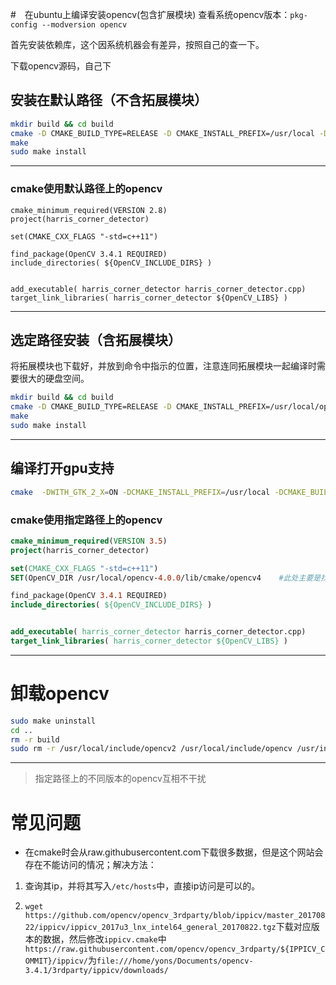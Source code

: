 #　在ubuntu上编译安装opencv(包含扩展模块)
查看系统opencv版本：`pkg-config --modversion opencv`

首先安装依赖库，这个因系统机器会有差异，按照自己的查一下。

下载opencv源码，自己下

## 安装在默认路径（不含拓展模块）
```bash
mkdir build && cd build
cmake -D CMAKE_BUILD_TYPE=RELEASE -D CMAKE_INSTALL_PREFIX=/usr/local -D BUILD_TIFF=ON .. 
make
sudo make install
```
---

### cmake使用默认路径上的opencv
```
cmake_minimum_required(VERSION 2.8)
project(harris_corner_detector)

set(CMAKE_CXX_FLAGS "-std=c++11")

find_package(OpenCV 3.4.1 REQUIRED)
include_directories( ${OpenCV_INCLUDE_DIRS} )


add_executable( harris_corner_detector harris_corner_detector.cpp)
target_link_libraries( harris_corner_detector ${OpenCV_LIBS} )
```
---
 
## 选定路径安装（含拓展模块）
将拓展模块也下载好，并放到命令中指示的位置，注意连同拓展模块一起编译时需要很大的硬盘空间。
```bash
mkdir build && cd build
cmake -D CMAKE_BUILD_TYPE=RELEASE -D CMAKE_INSTALL_PREFIX=/usr/local/opencv-4.0.0 -D BUILD_TIFF=ON  -D OPENCV_ENABLE_NONFREE=1  -D OPENCV_EXTRA_MODULES_PATH=../../opencv_contrib-4.0.0/modules ..
make
sudo make install
```
---

## 编译打开gpu支持

```bash
cmake  -DWITH_GTK_2_X=ON -DCMAKE_INSTALL_PREFIX=/usr/local -DCMAKE_BUILD_TYPE=RELEASE -DWITH_TBB=ON  -DWITH_V4L=ON    -DWITH_OPENGL=ON -DENABLE_FAST_MATH=1 -DCUDA_FAST_MATH=1 -DWITH_CUBLAS=1 -DWITH_OPENMP=ON -D BUILD_TIFF=ON  -D OPENCV_ENABLE_NONFREE=1   -D OPENCV_EXTRA_MODULES_PATH=../../opencv_contrib-3.4.1/modules ..
```

### cmake使用指定路径上的opencv
```cmake
cmake_minimum_required(VERSION 3.5)
project(harris_corner_detector)

set(CMAKE_CXX_FLAGS "-std=c++11")
SET(OpenCV_DIR /usr/local/opencv-4.0.0/lib/cmake/opencv4    #此处主要是找到这个版本的opencv的.cmake文件

find_package(OpenCV 3.4.1 REQUIRED)
include_directories( ${OpenCV_INCLUDE_DIRS} )


add_executable( harris_corner_detector harris_corner_detector.cpp)
target_link_libraries( harris_corner_detector ${OpenCV_LIBS} )
```
---

# 卸载opencv
```bash
sudo make uninstall
cd ..
rm -r build
sudo rm -r /usr/local/include/opencv2 /usr/local/include/opencv /usr/include/opencv /usr/include/opencv2 /usr/local/share/opencv /usr/local/share/OpenCV /usr/share/opencv /usr/share/OpenCV /usr/local/bin/opencv* /usr/local/lib/libopencv*
```
---

> 指定路径上的不同版本的opencv互相不干扰

# 常见问题

- 在cmake时会从raw.githubusercontent.com下载很多数据，但是这个网站会存在不能访问的情况；解决方法：

1. 查询其ip，并将其写入`/etc/hosts`中，直接ip访问是可以的。

2. `wget https://github.com/opencv/opencv_3rdparty/blob/ippicv/master_20170822/ippicv/ippicv_2017u3_lnx_intel64_general_20170822.tgz`下载对应版本的数据，然后修改`ippicv.cmake`中`https://raw.githubusercontent.com/opencv/opencv_3rdparty/${IPPICV_COMMIT}/ippicv/`为`file:///home/yons/Documents/opencv-3.4.1/3rdparty/ippicv/downloads/`

